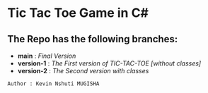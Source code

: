 # Tic Tac Toe Game in C#


## The Repo has the following branches:
- **main** : *Final Version*
- **version-1** : *The First version of TIC-TAC-TOE [without classes]*
- **version-2** : *The Second version with classes*

```Author : Kevin Nshuti MUGISHA```

